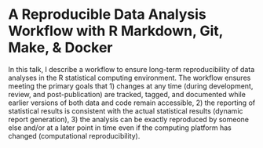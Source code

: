 # A Reproducible Data Analysis Workflow with R Markdown, Git, Make, & Docker
 
In this talk, I describe a workflow to ensure long-term reproducibility of data analyses in the R statistical computing environment. The workflow ensures meeting the primary goals that 1) changes at any time (during development, review, and post-publication) are tracked, tagged, and documented while earlier versions of both data and code remain accessible, 2) the reporting of statistical results is consistent with the actual statistical results (dynamic report generation), 3) the analysis can be exactly reproduced by someone else and/or at a later point in time even if the computing platform has changed (computational reproducibility). 